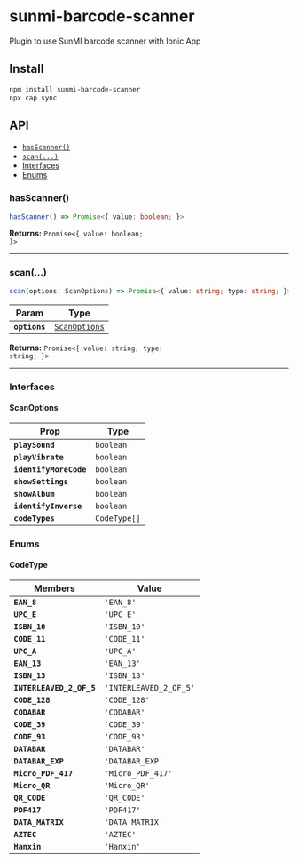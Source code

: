 # sunmi-barcode-scanner

Plugin to use SunMI barcode scanner with Ionic App

## Install

```bash
npm install sunmi-barcode-scanner
npx cap sync
```

## API

<docgen-index>

* [`hasScanner()`](#hasscanner)
* [`scan(...)`](#scan)
* [Interfaces](#interfaces)
* [Enums](#enums)

</docgen-index>

<docgen-api>
<!--Update the source file JSDoc comments and rerun docgen to update the docs below-->

### hasScanner()

```typescript
hasScanner() => Promise<{ value: boolean; }>
```

**Returns:** <code>Promise&lt;{ value: boolean; }&gt;</code>

--------------------


### scan(...)

```typescript
scan(options: ScanOptions) => Promise<{ value: string; type: string; }>
```

| Param         | Type                                                |
| ------------- | --------------------------------------------------- |
| **`options`** | <code><a href="#scanoptions">ScanOptions</a></code> |

**Returns:** <code>Promise&lt;{ value: string; type: string; }&gt;</code>

--------------------


### Interfaces


#### ScanOptions

| Prop                   | Type                    |
| ---------------------- | ----------------------- |
| **`playSound`**        | <code>boolean</code>    |
| **`playVibrate`**      | <code>boolean</code>    |
| **`identifyMoreCode`** | <code>boolean</code>    |
| **`showSettings`**     | <code>boolean</code>    |
| **`showAlbum`**        | <code>boolean</code>    |
| **`identifyInverse`**  | <code>boolean</code>    |
| **`codeTypes`**        | <code>CodeType[]</code> |


### Enums


#### CodeType

| Members                  | Value                             |
| ------------------------ | --------------------------------- |
| **`EAN_8`**              | <code>'EAN_8'</code>              |
| **`UPC_E`**              | <code>'UPC_E'</code>              |
| **`ISBN_10`**            | <code>'ISBN_10'</code>            |
| **`CODE_11`**            | <code>'CODE_11'</code>            |
| **`UPC_A`**              | <code>'UPC_A'</code>              |
| **`EAN_13`**             | <code>'EAN_13'</code>             |
| **`ISBN_13`**            | <code>'ISBN_13'</code>            |
| **`INTERLEAVED_2_OF_5`** | <code>'INTERLEAVED_2_OF_5'</code> |
| **`CODE_128`**           | <code>'CODE_128'</code>           |
| **`CODABAR`**            | <code>'CODABAR'</code>            |
| **`CODE_39`**            | <code>'CODE_39'</code>            |
| **`CODE_93`**            | <code>'CODE_93'</code>            |
| **`DATABAR`**            | <code>'DATABAR'</code>            |
| **`DATABAR_EXP`**        | <code>'DATABAR_EXP'</code>        |
| **`Micro_PDF_417`**      | <code>'Micro_PDF_417'</code>      |
| **`Micro_QR`**           | <code>'Micro_QR'</code>           |
| **`QR_CODE`**            | <code>'QR_CODE'</code>            |
| **`PDF417`**             | <code>'PDF417'</code>             |
| **`DATA_MATRIX`**        | <code>'DATA_MATRIX'</code>        |
| **`AZTEC`**              | <code>'AZTEC'</code>              |
| **`Hanxin`**             | <code>'Hanxin'</code>             |

</docgen-api>
